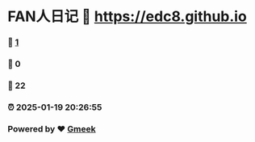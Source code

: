 # FAN人日记 :link: https://edc8.github.io 
### :page_facing_up: [1](https://edc8.github.io/tag.html) 
### :speech_balloon: 0 
### :hibiscus: 22 
### :alarm_clock: 2025-01-19 20:26:55 
### Powered by :heart: [Gmeek](https://github.com/Meekdai/Gmeek)
